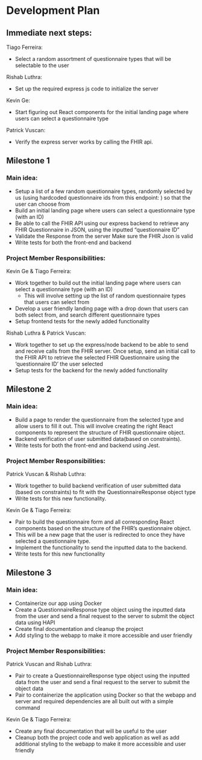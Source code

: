 # Development Plan


## Immediate next steps:
Tiago Ferreira:
- Select a random assortment of questionnaire types that will be selectable to the user

Rishab Luthra:
- Set up the required express js code to initialize the server

Kevin Ge:
- Start figuring out React components for the initial landing page where users can select a questionnaire type 

Patrick Vuscan:
-	Verify the express server works by calling the FHIR api.



## Milestone 1

### Main idea:
- Setup a list of a few random questionnaire types, randomly selected by us (using hardcoded questionnaire ids from this endpoint: ) so that the user can choose from
- Build an initial landing page where users can select a questionnaire type (with an ID)
- Be able to call the FHIR API using our express backend to retrieve any FHIR Questionnaire in JSON, using the inputted “questionnaire ID”
- Validate the Response from the server Make sure the FHIR Json is valid
- Write tests for both the front-end and backend 

### Project Member Responsibilities:


Kevin Ge & Tiago Ferreira: 
- Work together to build out the initial landing page where users can select a questionnaire type (with an ID)
    - This will involve setting up the list of random questionnaire types that users can select from
- Develop a user friendly landing page with a drop down that users can both select from, and search different questionnaire types
- Setup frontend tests for the newly added functionality 

Rishab Luthra & Patrick Vuscan:
- Work together to set up the express/node backend to be able to send and receive calls from the FHIR server. Once setup, send an initial call to the FHIR API to retrieve the selected FHIR Questionnaire using the ‘questionnaire ID’ the user selected
- Setup tests for the backend for the newly added functionality



## Milestone 2

### Main idea:
- Build a page to render the questionnaire from the selected type and allow users to fill it out. This will involve creating the right React components to represent the structure of FHIR questionnaire object.
- Backend verification of user submitted data(based on constraints).
- Write tests for both the front-end and backend using Jest.

### Project Member Responsibilities:

Patrick Vuscan & Rishab Luthra: 
- Work together to build backend verification of user submitted data (based on constraints) to fit with the QuestionnaireResponse object type
- Write tests for this new functionality.

Kevin Ge & Tiago Ferreira: 
- Pair to build the questionnaire form and all corresponding React components based on the structure of the FHIR’s questionnaire object.
- This will be a new page that the user is redirected to once they have selected a questionnaire type.  
- Implement the functionality to send the inputted data to the backend.
- Write tests for this new functionality


## Milestone 3

### Main idea:
- Containerize our app using Docker
- Create a QuestionnaireResponse type object using the inputted data from the user and send a final request to the server to submit the object data using HAPI
- Create final documentation and cleanup the project
- Add styling to the webapp to make it more accessible and user friendly

### Project Member Responsibilities:

Patrick Vuscan and Rishab Luthra: 
- Pair to create a QuestionnaireResponse type object using the inputted data from the user and send a final request to the server to submit the object data
- Pair to containerize the application using Docker so that the webapp and server and required dependencies are all built out with a simple command

Kevin Ge & Tiago Ferreira: 
- Create any final documentation that will be useful to the user
- Cleanup both the project code and web application as well as add additional styling to the webapp to make it more accessible and user friendly


